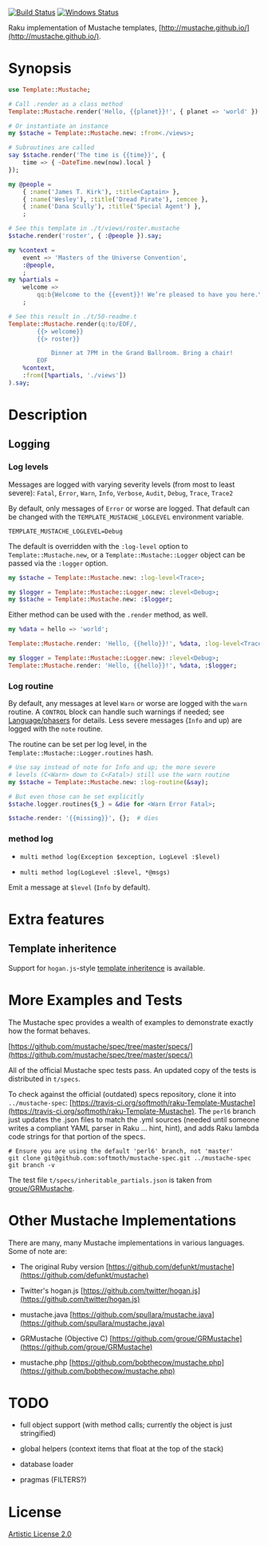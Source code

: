 [![Build Status](https://travis-ci.org/softmoth/raku-Template-Mustache.svg?branch=master)](https://travis-ci.org/softmoth/raku-Template-Mustache) [![Windows Status](https://ci.appveyor.com/api/projects/status/github/softmoth/raku-Template-Mustache?branch=master&passingText=Windows%20-%20OK&failingText=Windows%20-%20FAIL&pendingText=Windows%20-%20pending&svg=true)](https://ci.appveyor.com/project/softmoth/raku-Template-Mustache/branch/master)

Raku implementation of Mustache templates, [http://mustache.github.io/](http://mustache.github.io/).

Synopsis
========

```raku
use Template::Mustache;

# Call .render as a class method
Template::Mustache.render('Hello, {{planet}}!', { planet => 'world' }).say;

# Or instantiate an instance
my $stache = Template::Mustache.new: :from<./views>;

# Subroutines are called
say $stache.render('The time is {{time}}', {
    time => { ~DateTime.new(now).local }
});

my @people =
    { :name('James T. Kirk'), :title<Captain> },
    { :name('Wesley'), :title('Dread Pirate'), :emcee },
    { :name('Dana Scully'), :title('Special Agent') },
    ;

# See this template in ./t/views/roster.mustache
$stache.render('roster', { :@people }).say;

my %context =
    event => 'Masters of the Universe Convention',
    :@people,
    ;
my %partials =
    welcome =>
        qq:b{Welcome to the {{event}}! We’re pleased to have you here.\n\n},
    ;

# See this result in ./t/50-readme.t
Template::Mustache.render(q:to/EOF/,
        {{> welcome}}
        {{> roster}}

            Dinner at 7PM in the Grand Ballroom. Bring a chair!
        EOF
    %context,
    :from([%partials, './views'])
).say;
```

Description
===========

Logging
-------

### Log levels

Messages are logged with varying severity levels (from most to least severe): `Fatal`, `Error`, `Warn`, `Info`, `Verbose`, `Audit`, `Debug`, `Trace`, `Trace2`

By default, only messages of `Error` or worse are logged. That default can be changed with the `TEMPLATE_MUSTACHE_LOGLEVEL` environment variable.

    TEMPLATE_MUSTACHE_LOGLEVEL=Debug

The default is overridden with the `:log-level` option to `Template::Mustache.new`, or a `Template::Mustache::Logger` object can be passed via the `:logger` option.

```raku
my $stache = Template::Mustache.new: :log-level<Trace>;

my $logger = Template::Mustache::Logger.new: :level<Debug>;
my $stache = Template::Mustache.new: :$logger;
```

Either method can be used with the `.render` method, as well.

```raku
my %data = hello => 'world';

Template::Mustache.render: 'Hello, {{hello}}!', %data, :log-level<Trace>;

my $logger = Template::Mustache::Logger.new: :level<Debug>;
Template::Mustache.render: 'Hello, {{hello}}!', %data, :$logger;
```

### Log routine

By default, any messages at level `Warn` or worse are logged with the `warn` routine. A `CONTROL` block can handle such warnings if needed; see [Language/phasers](https://docs.raku.org/language/phasers#CONTROL) for details. Less severe messages (`Info` and up) are logged with the `note` routine.

The routine can be set per log level, in the `Template::Mustache::Logger.routines` hash.

```raku
# Use say instead of note for Info and up; the more severe
# levels (C<Warn> down to C<Fatal>) still use the warn routine
my $stache = Template::Mustache.new: :log-routine(&say);

# But even those can be set explicitly
$stache.logger.routines{$_} = &die for <Warn Error Fatal>;

$stache.render: '{{missing}}', {};  # dies
```

### method log

  * `multi method log(Exception $exception, LogLevel :$level)`

  * `multi method log(LogLevel :$level, *@msgs)`

Emit a message at `$level` (`Info` by default).

Extra features
==============

Template inheritence
--------------------

Support for `hogan.js`-style [template inheritence](https://github.com/groue/GRMustache/blob/master/Guides/template_inheritance.md) is available.

More Examples and Tests
=======================

The Mustache spec provides a wealth of examples to demonstrate exactly how the format behaves.

[https://github.com/mustache/spec/tree/master/specs/](https://github.com/mustache/spec/tree/master/specs/)

All of the official Mustache spec tests pass. An updated copy of the tests is distributed in `t/specs`.

To check against the official (outdated) specs repository, clone it into `../mustache-spec`: [https://travis-ci.org/softmoth/raku-Template-Mustache](https://travis-ci.org/softmoth/raku-Template-Mustache). The `perl6` branch just updates the .json files to match the .yml sources (needed until someone writes a compliant YAML parser in Raku … hint, hint), and adds Raku lambda code strings for that portion of the specs.

    # Ensure you are using the default 'perl6' branch, not 'master'
    git clone git@github.com:softmoth/mustache-spec.git ../mustache-spec
    git branch -v

The test file `t/specs/inheritable_partials.json` is taken from [groue/GRMustache](https:/github.com/groue/GRMustache).

Other Mustache Implementations
==============================

There are many, many Mustache implementations in various languages. Some of note are:

  * The original Ruby version [https://github.com/defunkt/mustache](https://github.com/defunkt/mustache)

  * Twitter's hogan.js [https://github.com/twitter/hogan.js](https://github.com/twitter/hogan.js)

  * mustache.java [https://github.com/spullara/mustache.java](https://github.com/spullara/mustache.java)

  * GRMustache (Objective C) [https://github.com/groue/GRMustache](https://github.com/groue/GRMustache)

  * mustache.php [https://github.com/bobthecow/mustache.php](https://github.com/bobthecow/mustache.php)

TODO
====

  * full object support (with method calls; currently the object is just stringified)

  * global helpers (context items that float at the top of the stack)

  * database loader

  * pragmas (FILTERS?)

License
=======

[Artistic License 2.0](http://www.perlfoundation.org/artistic_license_2_0)

